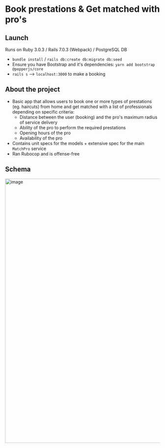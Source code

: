 <h1>Book prestations & Get matched with pro's</h1>

<h2>Launch</h2>

Runs on Ruby 3.0.3 / Rails 7.0.3 (Webpack) / PostgreSQL DB

- `bundle install` / `rails db:create db:migrate db:seed`
- Ensure you have Bootstrap and it's dependencies: `yarn add bootstrap @popperjs/core`
- `rails s` --> `localhost:3000` to make a booking

<h2>About the project</h2>

- Basic app that allows users to book one or more types of prestations (eg. haircuts) from home and get matched with a list of professionals depending on specific criteria:
  - Distance between the user (booking) and the pro's maximum radius of service delivery
  - Ability of the pro to perform the required prestations
  - Opening hours of the pro
  - Availability of the pro
- Contains unit specs for the models + extensive spec for the main `MatchPro` service
- Ran Rubocop and is offense-free

<h2>Schema</h2>

<img width="857" alt="image" src="https://user-images.githubusercontent.com/66962570/179194781-5dbc1b8d-538b-4812-bc67-6ff3dd38e054.png">
